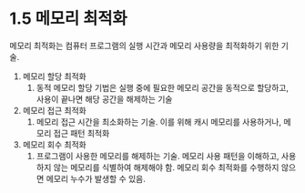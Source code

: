 # 1.5 메모리 최적화

메모리 최적화는 컴퓨터 프로그램의 실행 시간과 메모리 사용량을 최적화하기 위한 기술. 

1. 메모리 할당 최적화
    1. 동적 메모리 할당 기법은 실행 중에 필요한 메모리 공간을 동적으로 할당하고, 사용이 끝나면 해당 공간을 해제하는 기술
2. 메모리 접근 최적화
    1. 메모리 접근 시간을 최소화하는 기술. 이를 위해 캐시 메모리를 사용하거나, 메모리 접근 패턴 최적화
3. 메모리 회수 최적화
    1. 프로그램이 사용한 메모리를 해제하는 기술. 메모리 사용 패턴을 이해하고, 사용하지 않는 메모리를 식별하여 해제해야 함. 메모리 회수 최적화를 수행하지 않으면 메모리 누수가 발생할 수 있음.